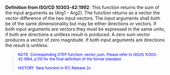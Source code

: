 **Definition from ISO/CD 10303-42:1992**:&nbsp;This function returns the sum of the input arguments as (Arg1 - Arg2). The function returns as a vector the vector difference of the two input vectors. The input arguments shall both be of the same dimensionality but may be either directions or vectors. If both input arguments are vectors they must be expressed in the same units, if both are directions a unitless result is produced. A zero sum vector produces a vector of zero magnitude. If both input arguments are directions the result is unitless.

> <small><font color="#0000ff">NOTE
&nbsp;Corresponding STEP function: vector_sum. Please refer
to ISO/IS
10303-42:1994, p.110 for the final definition of the formal
standard.&nbsp; <br><br>
HISTORY&nbsp; New function in IFC Release 2x </font></small>